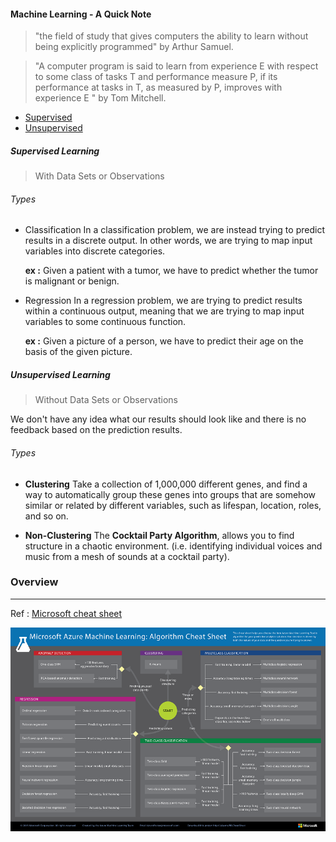 #### Machine Learning - A Quick Note

> "the field of study that gives computers the ability to learn without being explicitly programmed" by Arthur Samuel.

> "A computer program is said to learn from experience E with respect to some class of tasks T and performance measure P, if its performance at tasks in T, as measured by P, improves with experience E " by Tom Mitchell.

- [Supervised](#supervised-learning)
- [Unsupervised](#unsupervised-learning)

##### Supervised Learning

> With Data Sets or Observations

###### Types

- Classification
    In a classification problem, we are instead trying to predict 
    results in a discrete output. In other words, 
    we are trying to map input variables into discrete categories.
    
    **ex :** Given a patient with a tumor, we have to predict whether the tumor is malignant or benign. 
    
- Regression
    In a regression problem, we are trying to predict results within 
    a continuous output, meaning that 
    we are trying to map input variables to some continuous function.
    
    **ex :**  Given a picture of a person, we have to predict their age on the basis of the given picture.

##### Unsupervised Learning

> Without Data Sets or Observations

We don't have any idea what our results should look like and 
there is no feedback based on the prediction results.

###### Types

- **Clustering**
    Take a collection of 1,000,000 different genes, and find 
    a way to automatically group these genes into groups that 
    are somehow similar or related by different variables, 
    such as lifespan, location, roles, and so on.
    
- **Non-Clustering**
    The **Cocktail Party Algorithm**, allows you to find structure 
    in a chaotic environment. (i.e. identifying individual voices 
    and music from a mesh of sounds at a cocktail party).
    

### Overview
---

Ref : [Microsoft cheat sheet](https://docs.microsoft.com/en-us/azure/machine-learning/studio/algorithm-cheat-sheet)

![Chart](/data/img/ms-cheat.png)
